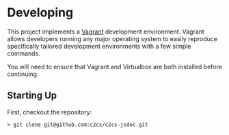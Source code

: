 # Developing

This project implements a [Vagrant](http://vagrantup.com) development environment.
Vagrant allows developers running any major operating system to easily reproduce
specifically tailored development environments with a few simple commands.

You will need to ensure that Vagrant and Virtualbox are both installed before
continuing.

## Starting Up

First, checkout the repository:

```shell
> git clone git@github.com:c2cs/c2cs-jsdoc.git
```
